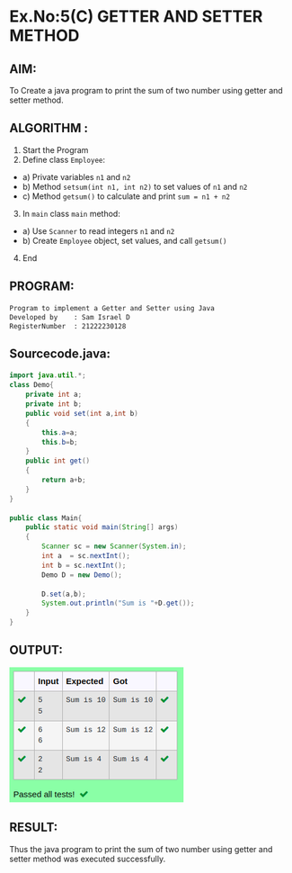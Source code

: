 # Ex.No:5(C)    GETTER AND SETTER METHOD

## AIM:
To Create a java program to print the sum of two number using getter and setter method.

## ALGORITHM :
1.  Start the Program
2.	Define class `Employee`:
-	a) Private variables `n1` and `n2`
-	b) Method `setsum(int n1, int n2)` to set values of `n1` and `n2`
-	c) Method `getsum()` to calculate and print `sum = n1 + n2`
3.	In `main` class `main` method:
-	a) Use `Scanner` to read integers `n1` and `n2`
-	b) Create ` Employee ` object, set values, and call `getsum()`
4.	End


## PROGRAM:
 ```
Program to implement a Getter and Setter using Java
Developed by    : Sam Israel D 
RegisterNumber  : 21222230128 
```

## Sourcecode.java:

```java
import java.util.*;
class Demo{
    private int a;
    private int b;
    public void set(int a,int b)
    {
        this.a=a;
        this.b=b;
    }
    public int get()
    {
        return a+b;
    }
}

public class Main{
    public static void main(String[] args)
    {
        Scanner sc = new Scanner(System.in);
        int a  = sc.nextInt();
        int b = sc.nextInt();
        Demo D = new Demo();
        
        D.set(a,b);
        System.out.println("Sum is "+D.get());
    }
}
```





## OUTPUT:

![alt text](image.png)

## RESULT:
Thus the java program to print the sum of two number using getter and setter method was executed successfully.






